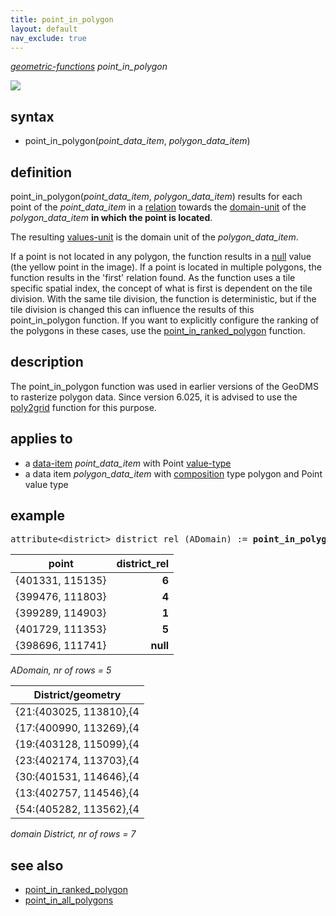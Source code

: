 ```yaml
---
title: point_in_polygon
layout: default
nav_exclude: true
---
```

*[geometric-functions](geometric-functions) point_in_polygon*

![](../assets/img/GUI/point_in_polygon_function.png)

## syntax

- point_in_polygon(*point_data_item*, *polygon_data_item*)

## definition

point_in_polygon(*point_data_item*, *polygon_data_item*) results for each point of the *point_data_item* in a [relation](relation) towards the [domain-unit](domain-unit) of the *polygon_data_item* **in which the point is located**.

The resulting [values-unit](values-unit) is the domain unit of the *polygon_data_item*.

If a point is not located in any polygon, the function results in a [null](null) value (the yellow point in the image). If a point is located in multiple polygons, the function results in the 'first' relation found. As the function uses a tile specific spatial index, the concept of what is first is dependent on the tile division. With the same tile division, the function is deterministic, but if the tile division is changed this can influence the results of this point_in_polygon function. If you want to explicitly configure the ranking of the polygons in these cases, use the [point_in_ranked_polygon](point_in_ranked_polygon) function.

## description

The point_in_polygon function was used in earlier versions of the GeoDMS to rasterize polygon data. Since version 6.025, it is advised to use the 
 [poly2grid](poly2grid) function for this purpose.

## applies to

- a [data-item](data-item) *point_data_item* with Point [value-type](value-type)
- a data item *polygon_data_item* with [composition](composition) type polygon and Point value type

## example

<pre>
attribute&lt;district&gt; district_rel (ADomain) := <B>point_in_polygon(</B>Adomain/point, district/geometry<B>)</B>;
</pre>

| point            |**district_rel** |
|------------------|----------------:|
| {401331, 115135} | **6**           |
| {399476, 111803} | **4**           |
| {399289, 114903} | **1**           |
| {401729, 111353} | **5**           |
| {398696, 111741} | **null**        |

*ADomain, nr of rows = 5*

| District/geometry|
|------------------------|
| {21:{403025, 113810},{4|
| {17:{400990, 113269},{4|
| {19:{403128, 115099},{4|
| {23:{402174, 113703},{4|
| {30:{401531, 114646},{4|
| {13:{402757, 114546},{4|
| {54:(405282, 113562},{4|

*domain District, nr of rows = 7*

## see also

- [point_in_ranked_polygon](point_in_ranked_polygon)
- [point_in_all_polygons](point_in_all_polygons)